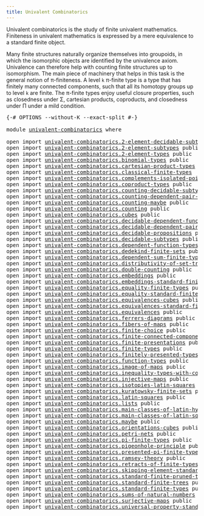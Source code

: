 ```yaml
---
title: Univalent Combinatorics
---
```


Univalent combinatorics is the study of finite univalent mathematics. Finiteness in univalent mathematics is expressed by a mere equivalence to a standard finite object.

Many finite structures naturally organize themselves into groupoids, in which the isomorphic objects are identified by the univalence axiom. Univalence can therefore help with counting finite structures up to isomorphism. The main piece of machinery that helps in this task is the general notion of π-finiteness. A level `k` π-finite type is a type that has finitely many connected components, such that all its homotopy groups up to level `k` are finite. The π-finite types enjoy useful closure properties, such as closedness under Σ, cartesian products, coproducts, and closedness under Π under a mild condition.

<pre class="Agda"><a id="836" class="Symbol">{-#</a> <a id="840" class="Keyword">OPTIONS</a> <a id="848" class="Pragma">--without-K</a> <a id="860" class="Pragma">--exact-split</a> <a id="874" class="Symbol">#-}</a>

<a id="879" class="Keyword">module</a> <a id="886" href="univalent-combinatorics.html" class="Module">univalent-combinatorics</a> <a id="910" class="Keyword">where</a>

<a id="917" class="Keyword">open</a> <a id="922" class="Keyword">import</a> <a id="929" href="univalent-combinatorics.2-element-decidable-subtypes.html" class="Module">univalent-combinatorics.2-element-decidable-subtypes</a> <a id="982" class="Keyword">public</a>
<a id="989" class="Keyword">open</a> <a id="994" class="Keyword">import</a> <a id="1001" href="univalent-combinatorics.2-element-subtypes.html" class="Module">univalent-combinatorics.2-element-subtypes</a> <a id="1044" class="Keyword">public</a>
<a id="1051" class="Keyword">open</a> <a id="1056" class="Keyword">import</a> <a id="1063" href="univalent-combinatorics.2-element-types.html" class="Module">univalent-combinatorics.2-element-types</a> <a id="1103" class="Keyword">public</a>
<a id="1110" class="Keyword">open</a> <a id="1115" class="Keyword">import</a> <a id="1122" href="univalent-combinatorics.binomial-types.html" class="Module">univalent-combinatorics.binomial-types</a> <a id="1161" class="Keyword">public</a>
<a id="1168" class="Keyword">open</a> <a id="1173" class="Keyword">import</a> <a id="1180" href="univalent-combinatorics.cartesian-product-types.html" class="Module">univalent-combinatorics.cartesian-product-types</a> <a id="1228" class="Keyword">public</a>
<a id="1235" class="Keyword">open</a> <a id="1240" class="Keyword">import</a> <a id="1247" href="univalent-combinatorics.classical-finite-types.html" class="Module">univalent-combinatorics.classical-finite-types</a>
<a id="1294" class="Keyword">open</a> <a id="1299" class="Keyword">import</a> <a id="1306" href="univalent-combinatorics.complements-isolated-points.html" class="Module">univalent-combinatorics.complements-isolated-points</a> <a id="1358" class="Keyword">public</a>
<a id="1365" class="Keyword">open</a> <a id="1370" class="Keyword">import</a> <a id="1377" href="univalent-combinatorics.coproduct-types.html" class="Module">univalent-combinatorics.coproduct-types</a> <a id="1417" class="Keyword">public</a>
<a id="1424" class="Keyword">open</a> <a id="1429" class="Keyword">import</a> <a id="1436" href="univalent-combinatorics.counting-decidable-subtypes.html" class="Module">univalent-combinatorics.counting-decidable-subtypes</a> <a id="1488" class="Keyword">public</a>
<a id="1495" class="Keyword">open</a> <a id="1500" class="Keyword">import</a> <a id="1507" href="univalent-combinatorics.counting-dependent-pair-types.html" class="Module">univalent-combinatorics.counting-dependent-pair-types</a> <a id="1561" class="Keyword">public</a>
<a id="1568" class="Keyword">open</a> <a id="1573" class="Keyword">import</a> <a id="1580" href="univalent-combinatorics.counting-maybe.html" class="Module">univalent-combinatorics.counting-maybe</a> <a id="1619" class="Keyword">public</a>
<a id="1626" class="Keyword">open</a> <a id="1631" class="Keyword">import</a> <a id="1638" href="univalent-combinatorics.counting.html" class="Module">univalent-combinatorics.counting</a> <a id="1671" class="Keyword">public</a>
<a id="1678" class="Keyword">open</a> <a id="1683" class="Keyword">import</a> <a id="1690" href="univalent-combinatorics.cubes.html" class="Module">univalent-combinatorics.cubes</a> <a id="1720" class="Keyword">public</a>
<a id="1727" class="Keyword">open</a> <a id="1732" class="Keyword">import</a> <a id="1739" href="univalent-combinatorics.decidable-dependent-function-types.html" class="Module">univalent-combinatorics.decidable-dependent-function-types</a> <a id="1798" class="Keyword">public</a>
<a id="1805" class="Keyword">open</a> <a id="1810" class="Keyword">import</a> <a id="1817" href="univalent-combinatorics.decidable-dependent-pair-types.html" class="Module">univalent-combinatorics.decidable-dependent-pair-types</a> <a id="1872" class="Keyword">public</a>
<a id="1879" class="Keyword">open</a> <a id="1884" class="Keyword">import</a> <a id="1891" href="univalent-combinatorics.decidable-propositions.html" class="Module">univalent-combinatorics.decidable-propositions</a> <a id="1938" class="Keyword">public</a>
<a id="1945" class="Keyword">open</a> <a id="1950" class="Keyword">import</a> <a id="1957" href="univalent-combinatorics.decidable-subtypes.html" class="Module">univalent-combinatorics.decidable-subtypes</a> <a id="2000" class="Keyword">public</a>
<a id="2007" class="Keyword">open</a> <a id="2012" class="Keyword">import</a> <a id="2019" href="univalent-combinatorics.dependent-function-types.html" class="Module">univalent-combinatorics.dependent-function-types</a> <a id="2068" class="Keyword">public</a>
<a id="2075" class="Keyword">open</a> <a id="2080" class="Keyword">import</a> <a id="2087" href="univalent-combinatorics.dedekind-finite-sets.html" class="Module">univalent-combinatorics.dedekind-finite-sets</a> <a id="2132" class="Keyword">public</a>
<a id="2139" class="Keyword">open</a> <a id="2144" class="Keyword">import</a> <a id="2151" href="univalent-combinatorics.dependent-sum-finite-types.html" class="Module">univalent-combinatorics.dependent-sum-finite-types</a> <a id="2202" class="Keyword">public</a>
<a id="2209" class="Keyword">open</a> <a id="2214" class="Keyword">import</a> <a id="2221" href="univalent-combinatorics.distributivity-of-set-truncation-over-finite-products.html" class="Module">univalent-combinatorics.distributivity-of-set-truncation-over-finite-products</a> <a id="2299" class="Keyword">public</a>
<a id="2306" class="Keyword">open</a> <a id="2311" class="Keyword">import</a> <a id="2318" href="univalent-combinatorics.double-counting.html" class="Module">univalent-combinatorics.double-counting</a> <a id="2358" class="Keyword">public</a>
<a id="2365" class="Keyword">open</a> <a id="2370" class="Keyword">import</a> <a id="2377" href="univalent-combinatorics.embeddings.html" class="Module">univalent-combinatorics.embeddings</a> <a id="2412" class="Keyword">public</a>
<a id="2419" class="Keyword">open</a> <a id="2424" class="Keyword">import</a> <a id="2431" href="univalent-combinatorics.embeddings-standard-finite-types.html" class="Module">univalent-combinatorics.embeddings-standard-finite-types</a> <a id="2488" class="Keyword">public</a>
<a id="2495" class="Keyword">open</a> <a id="2500" class="Keyword">import</a> <a id="2507" href="univalent-combinatorics.equality-finite-types.html" class="Module">univalent-combinatorics.equality-finite-types</a> <a id="2553" class="Keyword">public</a>
<a id="2560" class="Keyword">open</a> <a id="2565" class="Keyword">import</a> <a id="2572" href="univalent-combinatorics.equality-standard-finite-types.html" class="Module">univalent-combinatorics.equality-standard-finite-types</a> <a id="2627" class="Keyword">public</a>
<a id="2634" class="Keyword">open</a> <a id="2639" class="Keyword">import</a> <a id="2646" href="univalent-combinatorics.equivalences-cubes.html" class="Module">univalent-combinatorics.equivalences-cubes</a> <a id="2689" class="Keyword">public</a>
<a id="2696" class="Keyword">open</a> <a id="2701" class="Keyword">import</a> <a id="2708" href="univalent-combinatorics.equivalences-standard-finite-types.html" class="Module">univalent-combinatorics.equivalences-standard-finite-types</a> <a id="2767" class="Keyword">public</a>
<a id="2774" class="Keyword">open</a> <a id="2779" class="Keyword">import</a> <a id="2786" href="univalent-combinatorics.equivalences.html" class="Module">univalent-combinatorics.equivalences</a> <a id="2823" class="Keyword">public</a>
<a id="2830" class="Keyword">open</a> <a id="2835" class="Keyword">import</a> <a id="2842" href="univalent-combinatorics.ferrers-diagrams.html" class="Module">univalent-combinatorics.ferrers-diagrams</a> <a id="2883" class="Keyword">public</a>
<a id="2890" class="Keyword">open</a> <a id="2895" class="Keyword">import</a> <a id="2902" href="univalent-combinatorics.fibers-of-maps.html" class="Module">univalent-combinatorics.fibers-of-maps</a> <a id="2941" class="Keyword">public</a>
<a id="2948" class="Keyword">open</a> <a id="2953" class="Keyword">import</a> <a id="2960" href="univalent-combinatorics.finite-choice.html" class="Module">univalent-combinatorics.finite-choice</a> <a id="2998" class="Keyword">public</a>
<a id="3005" class="Keyword">open</a> <a id="3010" class="Keyword">import</a> <a id="3017" href="univalent-combinatorics.finite-connected-components.html" class="Module">univalent-combinatorics.finite-connected-components</a> <a id="3069" class="Keyword">public</a>
<a id="3076" class="Keyword">open</a> <a id="3081" class="Keyword">import</a> <a id="3088" href="univalent-combinatorics.finite-presentations.html" class="Module">univalent-combinatorics.finite-presentations</a> <a id="3133" class="Keyword">public</a>
<a id="3140" class="Keyword">open</a> <a id="3145" class="Keyword">import</a> <a id="3152" href="univalent-combinatorics.finite-types.html" class="Module">univalent-combinatorics.finite-types</a> <a id="3189" class="Keyword">public</a>
<a id="3196" class="Keyword">open</a> <a id="3201" class="Keyword">import</a> <a id="3208" href="univalent-combinatorics.finitely-presented-types.html" class="Module">univalent-combinatorics.finitely-presented-types</a> <a id="3257" class="Keyword">public</a>
<a id="3264" class="Keyword">open</a> <a id="3269" class="Keyword">import</a> <a id="3276" href="univalent-combinatorics.function-types.html" class="Module">univalent-combinatorics.function-types</a> <a id="3315" class="Keyword">public</a>
<a id="3322" class="Keyword">open</a> <a id="3327" class="Keyword">import</a> <a id="3334" href="univalent-combinatorics.image-of-maps.html" class="Module">univalent-combinatorics.image-of-maps</a> <a id="3372" class="Keyword">public</a>
<a id="3379" class="Keyword">open</a> <a id="3384" class="Keyword">import</a> <a id="3391" href="univalent-combinatorics.inequality-types-with-counting.html" class="Module">univalent-combinatorics.inequality-types-with-counting</a> <a id="3446" class="Keyword">public</a>
<a id="3453" class="Keyword">open</a> <a id="3458" class="Keyword">import</a> <a id="3465" href="univalent-combinatorics.injective-maps.html" class="Module">univalent-combinatorics.injective-maps</a> <a id="3504" class="Keyword">public</a>
<a id="3511" class="Keyword">open</a> <a id="3516" class="Keyword">import</a> <a id="3523" href="univalent-combinatorics.isotopies-latin-squares.html" class="Module">univalent-combinatorics.isotopies-latin-squares</a> <a id="3571" class="Keyword">public</a>
<a id="3578" class="Keyword">open</a> <a id="3583" class="Keyword">import</a> <a id="3590" href="univalent-combinatorics.kuratowsky-finite-sets.html" class="Module">univalent-combinatorics.kuratowsky-finite-sets</a> <a id="3637" class="Keyword">public</a>
<a id="3644" class="Keyword">open</a> <a id="3649" class="Keyword">import</a> <a id="3656" href="univalent-combinatorics.latin-squares.html" class="Module">univalent-combinatorics.latin-squares</a> <a id="3694" class="Keyword">public</a>
<a id="3701" class="Keyword">open</a> <a id="3706" class="Keyword">import</a> <a id="3713" href="univalent-combinatorics.lists.html" class="Module">univalent-combinatorics.lists</a> <a id="3743" class="Keyword">public</a>
<a id="3750" class="Keyword">open</a> <a id="3755" class="Keyword">import</a> <a id="3762" href="univalent-combinatorics.main-classes-of-latin-hypercubes.html" class="Module">univalent-combinatorics.main-classes-of-latin-hypercubes</a> <a id="3819" class="Keyword">public</a>
<a id="3826" class="Keyword">open</a> <a id="3831" class="Keyword">import</a> <a id="3838" href="univalent-combinatorics.main-classes-of-latin-squares.html" class="Module">univalent-combinatorics.main-classes-of-latin-squares</a> <a id="3892" class="Keyword">public</a>
<a id="3899" class="Keyword">open</a> <a id="3904" class="Keyword">import</a> <a id="3911" href="univalent-combinatorics.maybe.html" class="Module">univalent-combinatorics.maybe</a> <a id="3941" class="Keyword">public</a>
<a id="3948" class="Keyword">open</a> <a id="3953" class="Keyword">import</a> <a id="3960" href="univalent-combinatorics.orientations-cubes.html" class="Module">univalent-combinatorics.orientations-cubes</a> <a id="4003" class="Keyword">public</a>
<a id="4010" class="Keyword">open</a> <a id="4015" class="Keyword">import</a> <a id="4022" href="univalent-combinatorics.petri-nets.html" class="Module">univalent-combinatorics.petri-nets</a> <a id="4057" class="Keyword">public</a>
<a id="4064" class="Keyword">open</a> <a id="4069" class="Keyword">import</a> <a id="4076" href="univalent-combinatorics.pi-finite-types.html" class="Module">univalent-combinatorics.pi-finite-types</a> <a id="4116" class="Keyword">public</a>
<a id="4123" class="Keyword">open</a> <a id="4128" class="Keyword">import</a> <a id="4135" href="univalent-combinatorics.pigeonhole-principle.html" class="Module">univalent-combinatorics.pigeonhole-principle</a> <a id="4180" class="Keyword">public</a>
<a id="4187" class="Keyword">open</a> <a id="4192" class="Keyword">import</a> <a id="4199" href="univalent-combinatorics.presented-pi-finite-types.html" class="Module">univalent-combinatorics.presented-pi-finite-types</a> <a id="4249" class="Keyword">public</a>
<a id="4256" class="Keyword">open</a> <a id="4261" class="Keyword">import</a> <a id="4268" href="univalent-combinatorics.ramsey-theory.html" class="Module">univalent-combinatorics.ramsey-theory</a> <a id="4306" class="Keyword">public</a>
<a id="4313" class="Keyword">open</a> <a id="4318" class="Keyword">import</a> <a id="4325" href="univalent-combinatorics.retracts-of-finite-types.html" class="Module">univalent-combinatorics.retracts-of-finite-types</a> <a id="4374" class="Keyword">public</a>
<a id="4381" class="Keyword">open</a> <a id="4386" class="Keyword">import</a> <a id="4393" href="univalent-combinatorics.skipping-element-standard-finite-types.html" class="Module">univalent-combinatorics.skipping-element-standard-finite-types</a> <a id="4456" class="Keyword">public</a>
<a id="4463" class="Keyword">open</a> <a id="4468" class="Keyword">import</a> <a id="4475" href="univalent-combinatorics.standard-finite-pruned-trees.html" class="Module">univalent-combinatorics.standard-finite-pruned-trees</a> <a id="4528" class="Keyword">public</a>
<a id="4535" class="Keyword">open</a> <a id="4540" class="Keyword">import</a> <a id="4547" href="univalent-combinatorics.standard-finite-trees.html" class="Module">univalent-combinatorics.standard-finite-trees</a> <a id="4593" class="Keyword">public</a>
<a id="4600" class="Keyword">open</a> <a id="4605" class="Keyword">import</a> <a id="4612" href="univalent-combinatorics.standard-finite-types.html" class="Module">univalent-combinatorics.standard-finite-types</a> <a id="4658" class="Keyword">public</a>
<a id="4665" class="Keyword">open</a> <a id="4670" class="Keyword">import</a> <a id="4677" href="univalent-combinatorics.sums-of-natural-numbers.html" class="Module">univalent-combinatorics.sums-of-natural-numbers</a> <a id="4725" class="Keyword">public</a>
<a id="4732" class="Keyword">open</a> <a id="4737" class="Keyword">import</a> <a id="4744" href="univalent-combinatorics.surjective-maps.html" class="Module">univalent-combinatorics.surjective-maps</a> <a id="4784" class="Keyword">public</a>
<a id="4791" class="Keyword">open</a> <a id="4796" class="Keyword">import</a> <a id="4803" href="univalent-combinatorics.universal-property-standard-finite-types.html" class="Module">univalent-combinatorics.universal-property-standard-finite-types</a> <a id="4868" class="Keyword">public</a>
</pre>